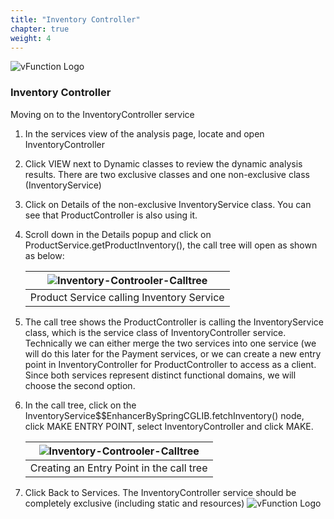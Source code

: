 ```yaml
---
title: "Inventory Controller"
chapter: true
weight: 4
---
```


![vFunction Logo](/images/vFunction.png)

### Inventory Controller

Moving on to the InventoryController service

1. In the services view of the analysis page, locate and open InventoryController

2. Click VIEW next to Dynamic classes to review the dynamic analysis results. There are two exclusive classes and one non-exclusive class (InventoryService)

3. Click on Details of the non-exclusive InventoryService class. You can see that ProductController is also using it.

4. Scroll down in the Details popup and click on ProductService.getProductInventory(), the call tree will open as shown as below:

    | ![Inventory-Controoler-Calltree](/images/Inventory-Controller-Calltree.png) |
    | :--: |
    | Product Service calling Inventory Service |
 
5. The call tree shows the ProductController is calling the InventoryService class, which is the service class of InventoryController service. Technically we can either merge the two services into one service (we will do this later for the Payment services, or we can create a new entry point in InventoryController for ProductController to access as a client. Since both services represent distinct functional domains, we will choose the second option.

6. In the call tree, click on the InventoryService$$EnhancerBySpringCGLIB.fetchInventory() node, click MAKE ENTRY POINT, select InventoryController and click MAKE.

    | ![Inventory-Controoler-Calltree](/images/Creating-EP.png) |
    | :--: |
    | Creating an Entry Point in the call tree |

7. Click Back to Services. The InventoryController service should be completely exclusive (including static and resources)
![vFunction Logo](/images/vFunction.png)

